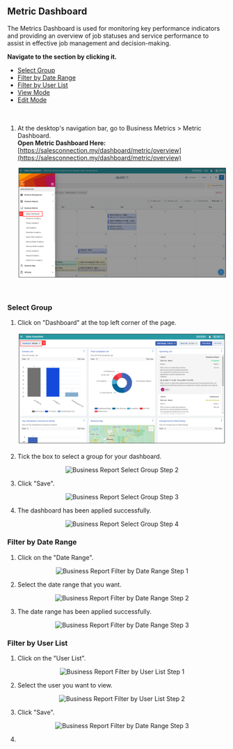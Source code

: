 
## Metric Dashboard

The Metrics Dashboard is used for monitoring key performance indicators and providing an overview of job statuses and service performance to assist in effective job management and decision-making.

**Navigate to the section by clicking it.**<br>

- [Select Group](#section1)<br>
- [Filter by Date Range](#section2)<br>
- [Filter by User List](#section3)<br>
- [View Mode](#section4)<br>
- [Edit Mode](#section5)
<br><br><br>

1. At the desktop's navigation bar, go to Business Metrics > Metric Dashboard.<br>
   **Open Metric Dashboard Here:** [https://salesconnection.my/dashboard/metric/overview](https://salesconnection.my/dashboard/metric/overview)

   <p align="center">
     <img src="img2/Metric_Dashboard_Step_1.png" alt="Business Report Step 1">
   </p>
   <br>

<a id="section1"></a>

### Select Group

1. Click on "Dashboard" at the top left corner of the page.

   <p align="center">
     <img src="img2/Metric_Dashboard_Select_Group_Step_1.png" alt="Business Report Select Group Step 1">
   </p>

2. Tick the box to select a group for your dashboard.

   <p align="center">
     <img src="img2/Business_Metrics_Select_Group_Step_2.png" alt="Business Report Select Group Step 2">
   </p>

3. Click "Save".

   <p align="center">
     <img src="img2/Business_Metrics_Select_Group_Step_3.png" alt="Business Report Select Group Step 3">
   </p>

4. The dashboard has been applied successfully.

   <p align="center">
     <img src="img2/Business_Metrics_Select_Group_Step_4.png" alt="Business Report Select Group Step 4">
   </p>

<a id="section2"></a>

### Filter by Date Range

1. Click on the "Date Range".

   <p align="center">
     <img src="img2/Business_Metrics_Filter_by_Date_Range_Step_1.png" alt="Business Report Filter by Date Range Step 1">
   </p>

2. Select the date range that you want.

   <p align="center">
     <img src="img2/Business_Metrics_Filter_by_Date_Range_Step_2.png" alt="Business Report Filter by Date Range Step 2">
   </p>

3. The date range has been applied successfully.

   <p align="center">
     <img src="img2/Business_Metrics_Filter_by_Date_Range_Step_3.png" alt="Business Report Filter by Date Range Step 3">
   </p>

<a id="section3"></a>

### Filter by User List

1. Click on the "User List".

   <p align="center">
     <img src="img2/Business_Metrics_Filter_by_User_List_Step_1.png" alt="Business Report Filter by User List Step 1">
   </p>

2. Select the user you want to view.

   <p align="center">
     <img src="img2/Business_Metrics_Filter_by_User_List_Step_2.png" alt="Business Report Filter by User List Step 2">
   </p>

3. Click "Save".

   <p align="center">
     <img src="img2/Business_Metrics_Filter_by_Date_Range_Step_3.png" alt="Business Report Filter by Date Range Step 3">
   </p>

4.




<!-- [Link Text](https://salesconnection.github.io/Sales-Connection-Support/Metric_Dashboard.html) -->
